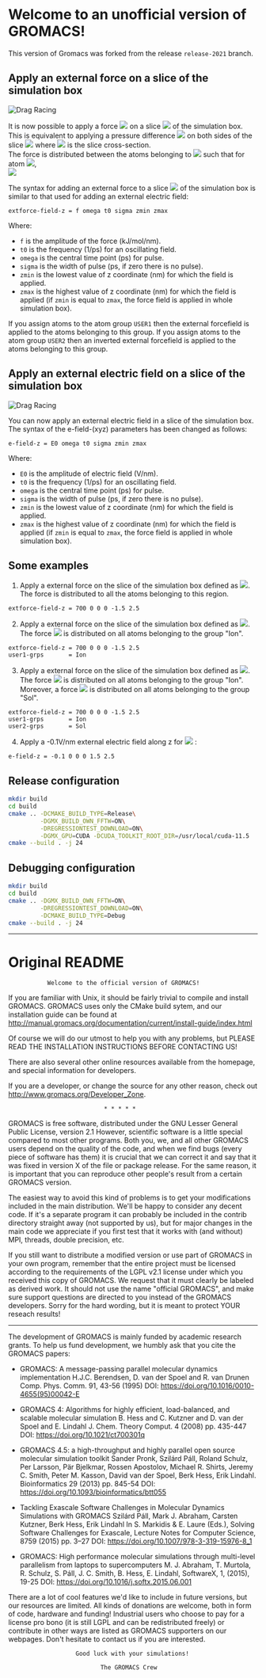 # Welcome to an **un**official version of GROMACS!
This version of Gromacs was forked from the release `release-2021` branch.

## Apply an external force on a slice of the simulation box

![Drag Racing](images/fext.png)

It is now possible to apply a force <img src="https://render.githubusercontent.com/render/math?math=f"> on a slice <img src="https://render.githubusercontent.com/render/math?math=\mathcal{S}"> of the simulation box. This is equivalent to applying a pressure difference <img src="https://render.githubusercontent.com/render/math?math=\Delta P = f A"> on both sides of the slice <img src="https://render.githubusercontent.com/render/math?math=\mathcal{S}"> where <img src="https://render.githubusercontent.com/render/math?math=A"> is the slice cross-section.  
The force is distributed between the atoms belonging to <img src="https://render.githubusercontent.com/render/math?math=\mathcal{S}"> such that for atom <img src="https://render.githubusercontent.com/render/math?math=i">,  
 <img src="https://render.githubusercontent.com/render/math?math=f_i=\frac{f}{N_{tot}}">  

The syntax for adding an external force to a slice <img src="https://render.githubusercontent.com/render/math?math=\mathcal{S}"> of the simulation box is similar to that used for adding an external electric field:

 ```
 extforce-field-z = f omega t0 sigma zmin zmax 
 ```
 Where:
 - `f` is the amplitude of the force (kJ/mol/nm).
 - `t0` is the frequency (1/ps) for an oscillating field.
 -  `omega` is the central time point (ps) for pulse.
 -  `sigma` is the width of pulse (ps, if zero there is no pulse).
 -  `zmin` is the lowest value of z coordinate (nm) for which the field is applied.
 -  `zmax` is the highest value of z coordinate (nm) for which the field is applied (if `zmin` is equal to `zmax`, the force field is applied in whole simulation box).

If you assign atoms to the atom group `USER1` then the external forcefield is applied to the atoms belonging to this group.
If you assign atoms to the atom group `USER2` then an inverted external forcefield is applied to the atoms belonging to this group.

## Apply an external electric field on a slice of the simulation box

![Drag Racing](images/Eext.png)

You can now apply an external electric field in a slice of the simulation box.  
The syntax of the e-field-(xyz) parameters has been changed as follows:
 ```
 e-field-z = E0 omega t0 sigma zmin zmax 
 ```
 Where:
 - `E0` is the amplitude of electric field (V/nm).
 - `t0` is the frequency (1/ps) for an oscillating field.
 -  `omega` is the central time point (ps) for pulse.
 -  `sigma` is the width of pulse (ps, if zero there is no pulse).
 -  `zmin` is the lowest value of z coordinate (nm) for which the field is applied.
 -  `zmax` is the highest value of z coordinate (nm) for which the field is applied (if `zmin` is equal to `zmax`, the force field is applied in whole simulation box).

## Some examples
1. Apply a external force on the slice of the simulation box defined as <img src="https://render.githubusercontent.com/render/math?math=-1.5 nm \leq z < 2.5 nm">. The force is distributed to all the atoms belonging to this region.
```
extforce-field-z = 700 0 0 0 -1.5 2.5 
```

2. Apply a external force on the slice of the simulation box defined as <img src="https://render.githubusercontent.com/render/math?math=-1.5 nm \leq z < 2.5 nm">. The force <img src="https://render.githubusercontent.com/render/math?math=f"> is distributed on all atoms belonging to the group "Ion".
```
extforce-field-z = 700 0 0 0 -1.5 2.5
user1-grps       = Ion
```

3. Apply a external force on the slice of the simulation box defined as <img src="https://render.githubusercontent.com/render/math?math=-1.5 nm \leq z < 2.5 nm">. The force <img src="https://render.githubusercontent.com/render/math?math=f"> is distributed on all atoms belonging to the group "Ion". Moreover, a force <img src="https://render.githubusercontent.com/render/math?math=-f"> is distributed on all atoms belonging to the group "Sol".
```
extforce-field-z = 700 0 0 0 -1.5 2.5
user1-grps       = Ion
user2-grps       = Sol
```

4. Apply a -0.1V/nm external electric field along z for <img src="https://render.githubusercontent.com/render/math?math=1.5 nm \leq z < 2.5 nm"> : 
```
e-field-z = -0.1 0 0 0 1.5 2.5 
```

## Release configuration
```bash
mkdir build
cd build
cmake .. -DCMAKE_BUILD_TYPE=Release\
         -DGMX_BUILD_OWN_FFTW=ON\
         -DREGRESSIONTEST_DOWNLOAD=ON\
         -DGMX_GPU=CUDA -DCUDA_TOOLKIT_ROOT_DIR=/usr/local/cuda-11.5
cmake --build . -j 24
```

## Debugging configuration
```bash
mkdir build
cd build
cmake .. -DGMX_BUILD_OWN_FFTW=ON\
         -DREGRESSIONTEST_DOWNLOAD=ON\
         -DCMAKE_BUILD_TYPE=Debug
cmake --build . -j 24
```


---
# Original README
               Welcome to the official version of GROMACS!

If you are familiar with Unix, it should be fairly trivial to compile and
install GROMACS. GROMACS uses only the CMake build sytem, and our
installation guide can be found at
http://manual.gromacs.org/documentation/current/install-guide/index.html

Of course we will do our utmost to help you with any problems, but PLEASE 
READ THE INSTALLATION INSTRUCTIONS BEFORE CONTACTING US!

There are also several other online resources available from the homepage, 
and special information for developers.

If you are a developer, or change the source for any other reason, check
out http://www.gromacs.org/Developer_Zone.

                               * * * * *

GROMACS is free software, distributed under the GNU Lesser General
Public License, version 2.1 However, scientific software is a little
special compared to most other programs. Both you, we, and all other
GROMACS users depend on the quality of the code, and when we find bugs
(every piece of software has them) it is crucial that we can correct
it and say that it was fixed in version X of the file or package
release. For the same reason, it is important that you can reproduce
other people's result from a certain GROMACS version.

The easiest way to avoid this kind of problems is to get your modifications
included in the main distribution. We'll be happy to consider any decent 
code. If it's a separate program it can probably be included in the contrib 
directory straight away (not supported by us), but for major changes in the 
main code we appreciate if you first test that it works with (and without) 
MPI, threads, double precision, etc.

If you still want to distribute a modified version or use part of GROMACS
in your own program, remember that the entire project must be licensed
according to the requirements of the LGPL v2.1 license under which you
received this copy of GROMACS. We request that it must clearly be labeled as
derived work. It should not use the name "official GROMACS", and make
sure support questions are directed to you instead of the GROMACS developers.
Sorry for the hard wording, but it is meant to protect YOUR reseach results!

---

The development of GROMACS is mainly funded by academic research grants. 
To help us fund development, we humbly ask that you cite the GROMACS papers:

* GROMACS: A message-passing parallel molecular dynamics implementation
  H.J.C. Berendsen, D. van der Spoel and R. van Drunen
  Comp. Phys. Comm. 91, 43-56 (1995)
  DOI: https://doi.org/10.1016/0010-4655(95)00042-E
 
* GROMACS 4: Algorithms for highly efficient, load-balanced, and scalable
  molecular simulation
  B. Hess and C. Kutzner and D. van der Spoel and E. Lindahl
  J. Chem. Theory Comput. 4 (2008) pp. 435-447
  DOI: https://doi.org/10.1021/ct700301q

* GROMACS 4.5: a high-throughput and highly parallel open source
  molecular simulation toolkit
  Sander Pronk, Szilárd Páll, Roland Schulz, Per Larsson, Pär Bjelkmar,
  Rossen Apostolov, Michael R. Shirts, Jeremy C. Smith, Peter M. Kasson,
  David van der Spoel, Berk Hess, Erik Lindahl.
  Bioinformatics 29 (2013) pp. 845-54
  DOI: https://doi.org/10.1093/bioinformatics/btt055

* Tackling Exascale Software Challenges in Molecular Dynamics Simulations
  with GROMACS
  Szilárd Páll, Mark J. Abraham, Carsten Kutzner, Berk Hess, Erik Lindahl
  In S. Markidis & E. Laure (Eds.), Solving Software Challenges for Exascale,
  Lecture Notes for Computer Science, 8759 (2015) pp. 3–27
  DOI: https://doi.org/10.1007/978-3-319-15976-8_1

* GROMACS: High performance molecular simulations through multi-level parallelism from laptops to supercomputers
  M. J. Abraham, T. Murtola, R. Schulz, S. Páll, J. C. Smith, B. Hess, E. Lindahl,
  SoftwareX, 1, (2015), 19-25
  DOI: https://doi.org/10.1016/j.softx.2015.06.001

There are a lot of cool features we'd like to include in future versions,
but our resources are limited. All kinds of donations are welcome, both in 
form of code, hardware and funding! Industrial users who choose to pay
for a license pro bono (it is still LGPL and can be redistributed freely) or
contribute in other ways are listed as GROMACS supporters on our webpages. 
Don't hesitate to contact us if you are interested.


                       Good luck with your simulations!

                              The GROMACS Crew
